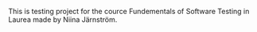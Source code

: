This is testing project for the cource Fundementals of Software Testing in Laurea made by Niina Järnström.


